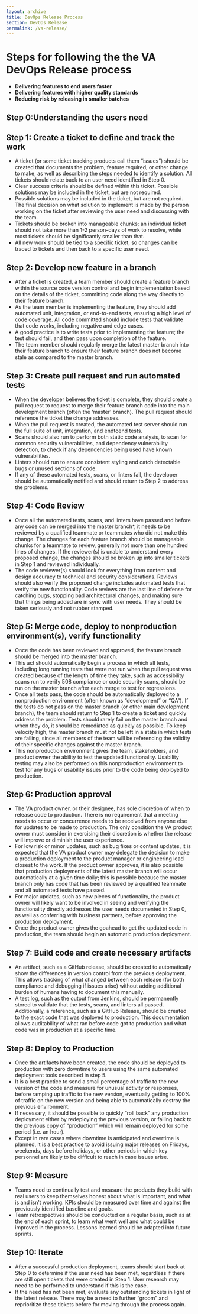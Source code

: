 ```yaml
---
layout: archive
title: DevOps Release Process
section: DevOps Release
permalink: /va-release/
---
```


# Steps for following the the VA DevOps Release process
* <strong> Delivering features to end users faster </strong>
* <strong> Delivering features with higher quality standards </strong>
* <strong> Reducing risk by releasing in smaller batches </strong>

## Step 0:Understanding the users need

## Step 1: Create a ticket to define and track the work
* A ticket (or some ticket tracking products call them “issues”) should be created that documents the problem, feature required, or other change to make, as well as describing the steps needed to identify a solution. All tickets should relate back to an user need identified in Step 0.
* Clear success criteria should be defined within this ticket. Possible solutions may be included in the ticket, but are not required.
* Possible solutions may be included in the ticket, but are not required. The final decision on what solution to implement is made by the person working on the ticket after reviewing the user need and discussing with the team.
* Tickets should be broken into manageable chunks; an individual ticket should not take more than 1-2 person-days of work to resolve, while most tickets should be significantly smaller than that.
* All new work should be tied to a specific ticket, so changes can be traced to tickets and then back to a specific user need.

## Step 2: Develop new feature in a branch
* After a ticket is created, a team member should create a feature branch within the source code version control and begin implementation based on the details of the ticket, committing code along the way directly to their feature branch.
* As the team member is implementing the feature, they should add automated unit, integration, or end-to-end tests, ensuring a high level of code coverage. All code committed should include tests that validate that code works, including negative and edge cases.
* A good practice is to write tests prior to implementing the feature; the test should fail, and then pass upon completion of the feature.
* The team member should regularly merge the latest master branch into their feature branch to ensure their feature branch does not become stale as compared to the master branch.

## Step 3: Create pull request and run automated tests
* When the developer believes the ticket is complete, they should create a pull request to request to merge their feature branch code into the main development branch (often the ‘master’ branch). The pull request should reference the ticket the change addresses.
* When the pull request is created, the automated test server should run the full suite of unit, integration, and endtoend tests.
* Scans should also run to perform both static code analysis, to scan for common security vulnerabilities, and dependency vulnerability detection, to check if any dependencies being used have known vulnerabilities.
* Linters should run to ensure consistent styling and catch detectable bugs or unused sections of code.
* If any of these automated tests, scans, or linters fail, the developer should be automatically notified and should return to Step 2 to address the problems.

## Step 4: Code Review
* Once all the automated tests, scans, and linters have passed and before any code can be merged into the master branch*, it needs to be reviewed by a qualified teammate or teammates who did not make this change. The changes for each feature branch should be manageable chunks for a teammate to review, generally not more than one hundred lines of changes. If the reviewer(s) is unable to understand every proposed change, the changes should be broken up into smaller tickets in Step 1 and reviewed individually.
* The code reviewer(s) should look for everything from content and design accuracy to technical and security considerations. Reviews should also verify the proposed change includes automated tests that verify the new functionality. Code reviews are the last line of defense for catching bugs, stopping bad architectural changes, and making sure that things being added are in sync with user needs. They should be taken seriously and not rubber stamped.

## Step 5: Merge code, deploy to nonproduction environment(s), verify functionality
* Once the code has been reviewed and approved, the feature branch should be merged into the master branch.
* This act should automatically begin a process in which all tests, including long running tests that were not run when the pull request was created because of the length of time they take, such as accessibility scans run to verify 508 compliance or code security scans, should be run on the master branch after each merge to test for regressions.
* Once all tests pass, the code should be automatically deployed to a nonproduction environment (often known as “development” or “QA”). If the tests do not pass on the master branch (or other main development branch), the team should return to Step 1 to create a ticket and quickly address the problem. Tests should rarely fail on the master branch and when they do, it should be remediated as quickly as possible. To keep velocity high, the master branch must not be left in a state in which tests are failing, since all members of the team will be referencing the validity of their specific changes against the master branch.
* This nonproduction environment gives the team, stakeholders, and product owner the ability to test the updated functionality. Usability testing may also be performed on this nonproduction environment to test for any bugs or usability issues prior to the code being deployed to production.

## Step 6: Production approval
* The VA product owner, or their designee, has sole discretion of when to release code to production. There is no requirement that a meeting needs to occur or concurrence needs to be received from anyone else for updates to be made to production.  The only condition the VA product owner must consider in exercising their discretion is whether the release will improve or diminish the user experience.
* For low risk or minor updates, such as bug fixes or content updates, it is expected that the VA product owner may delegate the decision to make a production deployment to the product manager or engineering lead closest to the work. If the product owner approves, it is also possible that production deployments of the latest master branch will occur automatically at a given time daily; this is possible because the master branch only has code that has been reviewed by a qualified teammate and all automated tests have passed.
* For major updates, such as new pieces of functionality, the product owner will likely want to be involved in seeing and verifying the functionality directly addresses the user needs documented in Step 0, as well as conferring with business partners, before approving the production deployment.
* Once the product owner gives the goahead to get the updated code in production, the team should begin an automatic production deployment.

## Step 7: Build code and create necessary artifacts
* An artifact, such as a GitHub release, should be created to automatically show the differences in version control from the previous deployment. This allows tracking of what changed between each release (for both compliance and debugging if issues arise) without adding additional burden of humans having to document this manually.
* A test log, such as the output from Jenkins, should be permanently stored to validate that the tests, scans, and linters all passed. Additionally, a reference, such as a GitHub Release, should be created to the exact code that was deployed to production.  This documentation allows auditability of what ran before code got to production and what code was in production at a specific time.

## Step 8: Deploy to Production
* Once the artifacts have been created, the code should be deployed to production with zero downtime to users using the same automated deployment tools described in step 5.
* It is a best practice to send a small percentage of traffic to the new version of the code and measure for unusual activity or responses, before ramping up traffic to the new version, eventually getting to 100% of traffic on the new version and being able to automatically destroy the previous environment.
* If necessary, it should be possible to quickly “roll back” any production deployment either by redeploying the previous version, or falling back to the previous copy of “production” which will remain deployed for some period (i.e. an hour).
* Except in rare cases where downtime is anticipated and overtime is planned, it is a best practice to avoid issuing major releases on Fridays, weekends, days before holidays, or other periods in which key personnel are likely to be difficult to reach in case issues arise.

## Step 9: Measure
* Teams need to continually test and measure the products they build with real users to keep themselves honest about what is important, and what is and isn’t working. KPIs should be measured over time and against the previously identified baseline and goals.
* Team retrospectives should be conducted on a regular basis, such as at the end of each sprint, to learn what went well and what could be improved in the process.  Lessons learned should be adapted into future sprints. 

## Step 10: Iterate
* After a successful production deployment, teams should start back at Step 0 to determine if the user need has been met, regardless if there are still open tickets that were created in Step 1. User research may need to be performed to understand if this is the case.
* If the need has not been met, evaluate any outstanding tickets in light of the latest release. There may be a need to further “groom” and reprioritize these tickets before for moving through the process again. 
